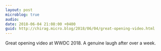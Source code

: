 ```yaml
---
layout: post
microblog: true
audio: 
date: 2018-06-04 21:08:00 +0400
guid: http://chirag.micro.blog/2018/06/04/great-opening-video.html
---
```

Great opening video at WWDC 2018. A genuine laugh after over a week.
